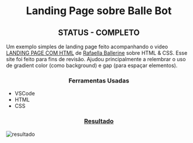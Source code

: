 <h1 align="center">Landing Page sobre Balle Bot</h1>

<h2 align="center">STATUS - COMPLETO</h2>

Um exemplo simples de landing page feito acompanhando o video [LANDING PAGE COM HTML](https://www.youtube.com/watch?v=llF6vD-RljE) de [Rafaella Ballerine](https://github.com/rafaballerini) sobre HTML & CSS. Esse site foi feito para fins de revisão. Ajudou principalmente a relembrar o uso de gradient color (como background) e gap (para espaçar elementos). 

<h3 align="center">Ferramentas Usadas</h3>

- VSCode
- HTML
- CSS

<h3 align="center"><a href="https://viictorsr388.github.io/landing_page-balle-bot/index">Resultado</a></h3>

![resultado](https://user-images.githubusercontent.com/71882342/168812914-045d0a68-498e-4943-a562-3215612ce1e8.png)

